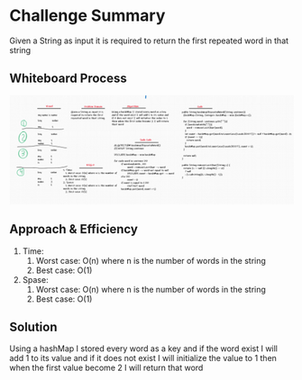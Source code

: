 # Challenge Summary
Given a String as input it is required to return the first repeated word in that string

## Whiteboard Process
![img.png](img.png)

## Approach & Efficiency
1. Time:
   1. Worst case: O(n) where n is the number of words in the string
   2. Best case: O(1)
2. Spase:
   1. Worst case: O(n) where n is the number of words in the string
   2. Best case: O(1)

## Solution
Using a hashMap I stored every word as a key and if the word exist I will add 1 to its value and if it does not exist I will initialize the value to 1 then when the first value become 2 I will return that word
